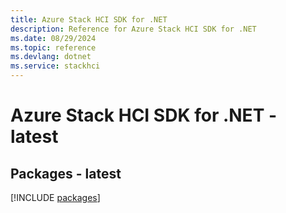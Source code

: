 ```yaml
---
title: Azure Stack HCI SDK for .NET
description: Reference for Azure Stack HCI SDK for .NET
ms.date: 08/29/2024
ms.topic: reference
ms.devlang: dotnet
ms.service: stackhci
---
```

# Azure Stack HCI SDK for .NET - latest
## Packages - latest
[!INCLUDE [packages](stack-hci-index.md)]